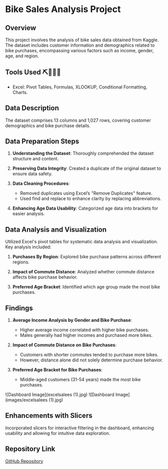 # Bike Sales Analysis Project

## Overview

This project involves the analysis of bike sales data obtained from Kaggle. The dataset includes customer information and demographics related to bike purchases, encompassing various factors such as income, gender, age, and region.

## Tools Used ⛏️🧑🏽‍💻

- Excel: Pivot Tables, Formulas, XLOOKUP, Conditional Formatting, Charts.

## Data Description

The dataset comprises 13 columns and 1,027 rows, covering customer demographics and bike purchase details.

## Data Preparation Steps

1. **Understanding the Dataset**: Thoroughly comprehended the dataset structure and content.
   
2. **Preserving Data Integrity**: Created a duplicate of the original dataset to ensure data safety.
   
3. **Data Cleaning Procedures**:
   - Removed duplicates using Excel’s "Remove Duplicates" feature.
   - Used find and replace to enhance clarity by replacing abbreviations.

4. **Enhancing Age Data Usability**: Categorized age data into brackets for easier analysis.

## Data Analysis and Visualization

Utilized Excel's pivot tables for systematic data analysis and visualization. Key analysis included:

1. **Purchases By Region**: Explored bike purchase patterns across different regions.
   
2. **Impact of Commute Distance**: Analyzed whether commute distance affects bike purchase behavior.
   
3. **Preferred Age Bracket**: Identified which age group made the most bike purchases.

## Findings

1. **Average Income Analysis by Gender and Bike Purchase**:
   - Higher average income correlated with higher bike purchases.
   - Males generally had higher incomes and purchased more bikes.

2. **Impact of Commute Distance on Bike Purchases**:
   - Customers with shorter commutes tended to purchase more bikes.
   - However, distance alone did not solely determine purchase behavior.

3. **Preferred Age Bracket for Bike Purchases**:
   - Middle-aged customers (31-54 years) made the most bike purchases.

![Dashboard Image](excelsalees (1).jpg)
![Dashboard Image](images/excelsalees (1).jpg)


## Enhancements with Slicers

Incorporated slicers for interactive filtering in the dashboard, enhancing usability and allowing for intuitive data exploration.

## Repository Link

[GitHub Repository](https://github.com/your-username/bike-sales-analysis)

